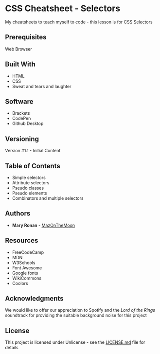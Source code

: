 # CSS Cheatsheet - Selectors
 My cheatsheets to teach myself to code - this lesson is for CSS Selectors 
 
## Prerequisites

Web Browser


## Built With

* HTML
* CSS
* Sweat and tears and laughter

## Software

* Brackets
* CodePen
* Github Desktop

## Versioning

Version #1.1 - Initial Content

## Table of Contents 

* Simple selectors
* Attribute selectors
* Pseudo classes
* Pseudo elements
* Combinators and multiple selectors

## Authors

* **Mary Ronan** - [MazOnTheMoon](https://github.com/MazontheMoon)

## Resources

* FreeCodeCamp
* MDN
* W3Schools
* Font Awesome
* Google fonts
* WikiCommons
* Coolors

## Acknowledgments
We would like to offer our appreciation to Spotify and the *Lord of the Rings* soundtrack for providing the suitable background noise for this project

## License

This project is licensed under Unlicense - see the [LICENSE.md](LICENSE.md) file for details
